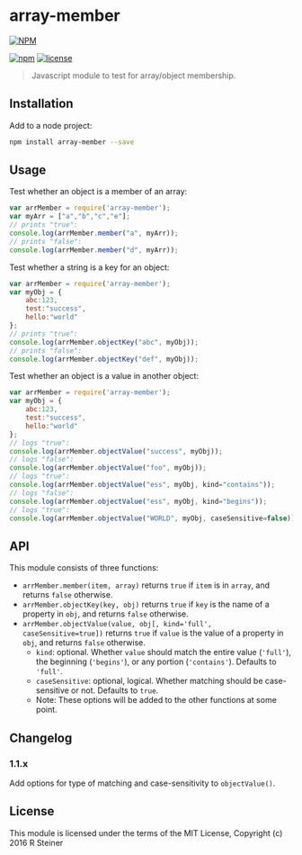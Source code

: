 # array-member

[![NPM](https://nodei.co/npm/array-member.png?downloads=true&downloadRank=true&stars=true)](https://nodei.co/npm/array-member/)

[![npm](https://img.shields.io/npm/v/array-member.svg?maxAge=2592000?style=plastic)](https://www.npmjs.com/package/array-member) [![license](https://img.shields.io/github/license/cranndarach/array-member.svg?maxAge=2592000?style=plastic)](https://github.com/cranndarach/array-member/blob/master/LICENSE)

> Javascript module to test for array/object membership.

## Installation

Add to a node project:

```sh
npm install array-member --save
```

## Usage

Test whether an object is a member of an array:

```javascript
var arrMember = require('array-member');
var myArr = ["a","b","c","e"];
// prints "true":
console.log(arrMember.member("a", myArr));
// prints "false":
console.log(arrMember.member("d", myArr));
```

Test whether a string is a key for an object:

```javascript
var arrMember = require('array-member');
var myObj = {
    abc:123,
    test:"success",
    hello:"world"
};
// prints "true":
console.log(arrMember.objectKey("abc", myObj));
// prints "false":
console.log(arrMember.objectKey("def", myObj));
```

Test whether an object is a value in another object:

```javascript
var arrMember = require('array-member');
var myObj = {
    abc:123,
    test:"success",
    hello:"world"
};
// logs "true":
console.log(arrMember.objectValue("success", myObj));
// logs "false":
console.log(arrMember.objectValue("foo", myObj));
// logs "true":
console.log(arrMember.objectValue("ess", myObj, kind="contains"));
// logs "false":
console.log(arrMember.objectValue("ess", myObj, kind="begins"));
// logs "true":
console.log(arrMember.objectValue("WORLD", myObj, caseSensitive=false));
```

## API

This module consists of three functions:

* `arrMember.member(item, array)` returns `true` if `item` is in `array`, and returns `false` otherwise.
* `arrMember.objectKey(key, obj)` returns `true` if `key` is the name of a property in `obj`, and returns `false` otherwise.
* `arrMember.objectValue(value, obj[, kind='full', caseSensitive=true])` returns `true` if `value` is the value of a property in `obj`, and returns `false` otherwise.
    * `kind`: optional. Whether `value` should match the entire value (`'full'`), the beginning (`'begins'`), or any portion (`'contains'`). Defaults to `'full'`.
    * `caseSensitive`: optional, logical. Whether matching should be case-sensitive or not. Defaults to `true`.
    * Note: These options will be added to the other functions at some point.

## Changelog

### 1.1.x

Add options for type of matching and case-sensitivity to `objectValue()`.

## License

This module is licensed under the terms of the MIT License, Copyright (c) 2016 R Steiner
